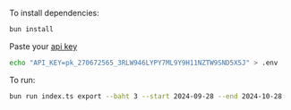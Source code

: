 To install dependencies:

```bash
bun install
```

Paste your [api key](https://clickup.com/api/developer-portal/authentication#personal-token)

```bash
echo "API_KEY=pk_270672565_3RLW946LYPY7ML9Y9H11NZTW9SND5X5J" > .env
```

To run:

```bash
bun run index.ts export --baht 3 --start 2024-09-28 --end 2024-10-28
```
